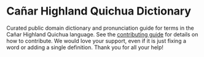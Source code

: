 
# Cañar Highland Quichua Dictionary

Curated public domain dictionary and pronunciation guide for terms in the Cañar Highland Quichua language. See the [contributing guide](https://github.com/drumworkteam/term/blob/make/.github/contributing.md) for details on how to contribute. We would love your support, even if it is just fixing a word or adding a single definition. Thank you for all your help!